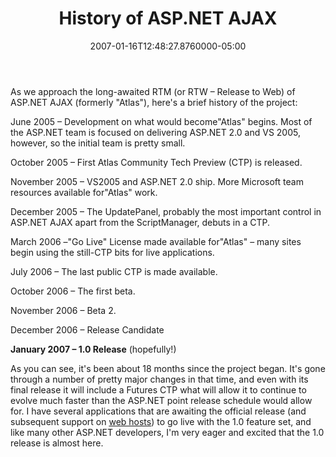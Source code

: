 ﻿---
title: History of ASP.NET AJAX
date: "2007-01-16T12:48:27.8760000-05:00"
description: "As we approach the long-awaited RTM (or RTW – Release to Web) of ASP.NET AJAX (formerly \" Atlas\"), here's a brief history of the project:"
featuredImage: img/history-of-asp-net-ajax-featured.png
---

As we approach the long-awaited RTM (or RTW – Release to Web) of ASP.NET AJAX (formerly "Atlas"), here's a brief history of the project:

June 2005 – Development on what would become"Atlas" begins. Most of the ASP.NET team is focused on delivering ASP.NET 2.0 and VS 2005, however, so the initial team is pretty small.

October 2005 – First Atlas Community Tech Preview (CTP) is released.

November 2005 – VS2005 and ASP.NET 2.0 ship. More Microsoft team resources available for"Atlas" work.

December 2005 – The UpdatePanel, probably the most important control in ASP.NET AJAX apart from the ScriptManager, debuts in a CTP.

March 2006 –"Go Live" License made available for"Atlas" – many sites begin using the still-CTP bits for live applications.

July 2006 – The last public CTP is made available.

October 2006 – The first beta.

November 2006 – Beta 2.

December 2006 – Release Candidate

**January 2007 – 1.0 Release** (hopefully!)

As you can see, it's been about 18 months since the project began. It's gone through a number of pretty major changes in that time, and even with its final release it will include a Futures CTP what will allow it to continue to evolve much faster than the ASP.NET point release schedule would allow for. I have several applications that are awaiting the official release (and subsequent support on [web hosts](http://orcsweb.com/)) to go live with the 1.0 feature set, and like many other ASP.NET developers, I'm very eager and excited that the 1.0 release is almost here.

